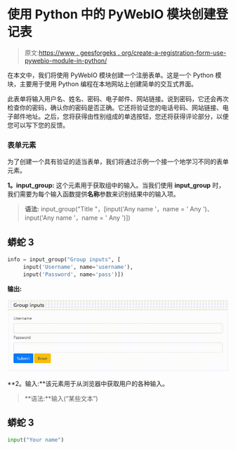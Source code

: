 # 使用 Python 中的 PyWebIO 模块创建登记表

> 原文:[https://www . geesforgeks . org/create-a-registration-form-use-pywebio-module-in-python/](https://www.geeksforgeeks.org/create-a-registration-form-using-pywebio-module-in-python/)

在本文中，我们将使用 PyWebIO 模块创建一个注册表单。这是一个 Python 模块，主要用于使用 Python 编程在本地网站上创建简单的交互式界面。

此表单将输入用户名、姓名、密码、电子邮件、网站链接。说到密码，它还会再次检查你的密码，确认你的密码是否正确。它还将验证您的电话号码、网站链接、电子邮件地址。之后，您将获得由性别组成的单选按钮，您还将获得评论部分，以便您可以写下您的反馈。

### **表单元素**

为了创建一个具有验证的适当表单，我们将通过示例一个接一个地学习不同的表单元素。

**1。input_group:** 这个元素用于获取组中的输入。当我们使用 **input_group** 时，我们需要为每个输入函数提供**名称**参数来识别结果中的输入项。

> **语法:** input_group("Title "，[input('Any name '，name = ' Any ')、input('Any name '，name = ' Any ')])

## 蟒蛇 3

```py
info = input_group("Group inputs", [
     input('Username', name='username'),
     input('Password', name='pass')])
```

**输出:**

![](img/45638f4d181a6c35ecdf2edb28cc9f1a.png)

**2。输入:**该元素用于从浏览器中获取用户的各种输入。

> **语法:**输入(“某些文本”)

## 蟒蛇 3

```py
input("Your name")
```